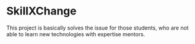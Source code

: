 # SkillXChange
This project is basically solves the issue for those students, who are not able to learn new technologies with expertise mentors. 
